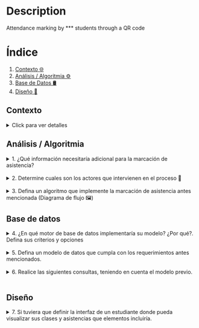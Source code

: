 # Description
Attendance marking by *** students through a QR code

# Índice

1. [Contexto 🌐](#contexto)
2. [Análisis / Algoritmia ⚙️](#análisis--algoritmia)
3. [Base de Datos 🛢️](#base-de-datos)
4. [Diseño 🎨](#diseño)

## Contexto

<details>
  <summary>Click para ver detalles</summary>
  "***" es una institución educativa en la cual se presta un servicio de formación a los
  estudiantes para mejorar sus oportunidades laborales, de esta manera uno de los
  programas de formación es bachillerato para adultos en donde los estudiantes tienen la
  posibilidad de asistir a clases presenciales y a clases virtuales durante el mismo periodo.

  El equipo académico encuentra la necesidad de medir la asistencia de los estudiantes a
  cada una de las clases programadas tanto virtuales como presenciales, para ello ha
  pensado en el caso de las clases presenciales en la instalación de códigos QR en la
  entrada de cada uno de los salones para que los estudiantes al ingresar al mismo puedan
  leerlo y mediante una validación se marque la asistencia en el sistema de información
  estudiantil (SIS), en esto el equipo académico ha decidido que si un estudiante se presenta
  hasta 15 minutos luego de iniciada la clase se le marque la asistencia con criterio puntual,
  entre 15 minutos y hasta 30 minutos criterio tardanza y de 30 minutos en adelante como
  NO asistencia.

  En el caso de las clases virtuales esta asistencia deberá registrarse cuando el estudiante
  acceda al link de la clase desde la plataforma educativa y se deberán tener en cuenta los
  mismos criterios de las clases presenciales con la salvedad que un estudiante podrá ver la
  grabación de la clase y se marcará su asistencia con un criterio llamado grabación vista.

  Con esto el equipo académico quiere recibir como producto un reporte en el que puedan
  ver por cada una de las clases el listado de estudiantes y cada uno de los criterios de
  asistencia con los que contaron, junto con un resumen estadístico que les permita tomar
  decisiones rápidamente. 📚📷🤳
</details>

## Análisis / Algoritmia

<details>
  <summary>1. ¿Qué información necesitaría adicional para la marcación de asistencia?</summary>
  <br>
  <p>👉 Antes de mencionar la información adicional que llegasemos a requerir para la construcción del producto, quisiera definir la información conocida
  </p>

 **Información obtenida**
  - Tipo de clases
      - Presencial: se registra mediante códigos QR en la entrada del salón
      - Virtual: se registra cuando los estudiantes acceden al enlace de la clase desde la plataforma educativa.
  - Criterios de asistencia
    - Puntual, tardanza, grabación vista, no asistencia.

  - Reglas de asistencia
    - Menor a 15 min: se establece un límite de tiempo de 15 minutos para registrar asistencia puntual indiferente de la clase tomada presencial o virtual. 
    - Entre 15 y 30 minutos: se considera tardanza. 
    - Después de 30 minutos: se registra como no asistencia indiferente de la clase tomada presencial o virtual.
    - Un estudiante podrá ver la grabación de la clase y se marcará su asistencia como grabación vista.

 **Información adicional**
   - Información de cursos
      - ID unico de cada materia
      - Nombre de la materia
  - Información del docente (***Stakeholder***)
     - ID unico de cada docente
     - Nombre
     - Apellido
     - Correo
     - Teléfono
  - Información del estudiante (***Stakeholder***)
     - ID unico de cada estudiante
     - Nombre
     - Apellido
     - Correo
     - Teléfono
  - Lista de cursos_por_estudiantes
  - Lista de cursos_por_docente   
  - ¿Un docente puede dictar más de un curso? Asumire que si
</details>   
<br>

<details>
  <summary>2. Determine cuales son los actores que intervienen en el proceso 🧍</summary>   
 <br>
 <p>👉 Los actores que identifico que se encuentran en el proceso son los estudiantes, profesores, SIS (Sistema de información estudiantil), la plataforma educativa y los código QR de la clase. Los represente en el siguiente diagrama de uso:
 </p>
   
![Actores involucrados](https://github.com/Luchooo/technical-test-architect/assets/6707442/880636dd-174f-4fad-9186-728879c7c778)

</details>   
<br>
<details>
  <summary>3.  Defina un algoritmo que implemente la marcación de asistencia antes mencionada (Diagrama de flujo 🖼️)</summary>   
 
 <br>
 <p>👉 Diagrama de flujo del algoritmo</p>

![Diagrama de flujo del algoritmo](https://github.com/Luchooo/technical-test-architect/assets/6707442/be741f1f-10d4-4047-bce9-8d239fffc552)

</details> 

## Base de datos

<details>
  <summary>4. ¿En qué motor de base de datos implementaría su modelo? ¿Por qué?. Defina sus criterios y opciones</summary>  
<br>
<p>👉 La definición del motor para implementar la base de datos siempre implica revisar las necesidades del negocio y analizar si el esquema de datos cambiaría continuamente con el tiempo.

Dada la naturaleza de los datos, veo que no tienen mucha volatilidad, como la creación de usuarios con roles de estudiante o profesor, los cuales no cambiarán sus propiedades con frecuencia, o las propiedades de los cursos son muy consistentes en el tiempo.

Elegiría un motor de base de datos SQL. Mi segundo criterio para la elección del motor, sería definir el entorno del producto. Si mi producto estará en un ecosistema de Microsoft, elegiría Microsoft SQL Server. Si mi aplicación tendrá pocos usuarios y baja concurrencia, optaría por SQLite. Esto nos deja con dos motores principales, MySQL y PostgreSQL. Aunque ambos garantizan la protección de la integridad de la información, elegiría PostgreSQL, ya que es el gestor con el que he trabajado y ha funcionado excelente para casos de uso como aplicaciones web, que es el escenario actual. La elección de PostgreSQL también está ligada a la comunidad y al soporte que ofrece. Otra razón importante para elegir esta base de datos es la gama de servicios que actualmente ofrece el ecosistema, no solo te ofrecen la DB, sino también APIs en tiempo real, autenticación, almacenamiento de archivos y Function Serverless. Ejemplos de estos servicios son Supabase, Vercel Postgres o AWS RDS.

La elección del motor es sumamente importante, también podemos realizar pruebas de rendimiento con datos simulados para evaluar cómo se comporta cada uno de los motores mencionados anteriormente.

El criterio del costo de la base de datos también lo tuve en cuenta. La gran mayoría de los servicios mencionados anteriormente tienen un free tier bastante cómodo en cuanto a lectura y capacidad de la base de datos, y si se llegase a superar, la escalabilidad sería automática.
</p>
</details> 
<br>
<details>
  <summary>5. Defina un modelo de datos que cumpla con los requerimientos antes mencionados.</summary>  
<br>
<p>👉 Lorem</p>
</details> 

<br>
<details>
  <summary>6. Realice las siguientes consultas, teniendo en cuenta el modelo previo.</summary>  
<br>
<ul>
<li>a. Reporte de asistencia a una sesión de clase
 <ul>
    <li>👉 Lorem</li>
  </ul>
</li>
<li>b. Reporte de estudiantes con mayor número de tardanzas
 <ul>
    <li>👉 Lorem</li>
  </ul>
</li>
<li>c. Reporte de docentes con mayor inasistencias
 <ul>
    <li>👉 Lorem</li>
  </ul>
</li>
</ul>
</details> 
<br>
  


## Diseño

<details>
  <summary>7. Si tuviera que definir la interfaz de un estudiante donde pueda visualizar sus clases y asistencias que elementos incluiría.</summary>
  <br>
  <p>👉 Lorem
  </p>
</details> 

